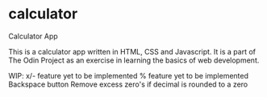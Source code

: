 # calculator

Calculator App

This is a calculator app written in HTML, CSS and Javascript. It is a part of The Odin Project as an exercise in learning the basics of web development.

WIP:
x/- feature yet to be implemented
% feature yet to be implemented
Backspace button
Remove excess zero's if decimal is rounded to a zero
